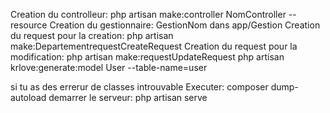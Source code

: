 Creation du controlleur: php artisan make:controller NomController --resource
Creation du gestionnaire: GestionNom dans app/Gestion
Creation du request pour la creation: php artisan make:DepartementrequestCreateRequest
Creation du request pour la modification: php artisan make:requestUpdateRequest
php artisan krlove:generate:model User --table-name=user

si tu as des errerur de classes introuvable Executer: composer dump-autoload 
demarrer le serveur: php artisan serve
